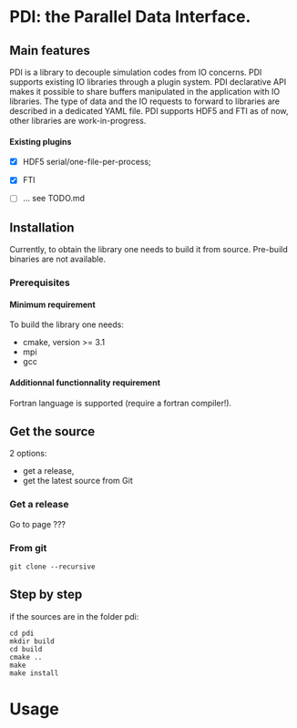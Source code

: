# PDI: the Parallel Data Interface.

## Main features
PDI is a library to decouple simulation codes from IO concerns.
PDI supports existing IO libraries through a plugin system.
PDI declarative API makes it possible to share buffers manipulated in the application with IO libraries.
The type of data and the IO requests to forward to libraries are described in a dedicated YAML file.
PDI supports HDF5 and FTI as of now, other libraries are work-in-progress.


#### Existing plugins
* [x] HDF5 serial/one-file-per-process;
* [x] FTI
* [ ] ... see TODO.md


## Installation
Currently, to obtain the library one needs to build it from source.
Pre-build binaries are not available.

### Prerequisites
#### Minimum requirement
To build the library one needs:
 * cmake, version >= 3.1
 * mpi 
 * gcc
 
#### Additionnal functionnality requirement
Fortran language is supported (require a fortran compiler!).

## Get the source

2 options:
* get a release,
* get the latest source from Git

### Get a release

Go to page ???

### From git

```
git clone --recursive 
```

## Step by step
if the sources are in the folder pdi:


```
cd pdi
mkdir build
cd build
cmake .. 
make
make install
```

# Usage
